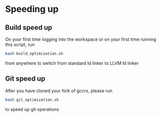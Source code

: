 # Speeding up

## Build speed up

On your first time logging into the workspace or on your first time running this script, run 
```bash
bash build_optimization.sh
```

from anywhere to switch from standard ld linker to LLVM ld linker


## Git speed up

After you have cloned your fork of gccrs, please run
```bash
bash git_optimization.sh
```

to speed up git operations